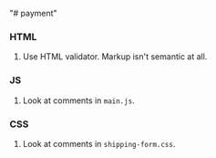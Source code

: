 "# payment" 

### HTML
1. Use HTML validator. Markup isn't semantic at all.

### JS
1. Look at comments in `main.js`.

### CSS
1. Look at comments in `shipping-form.css`.
